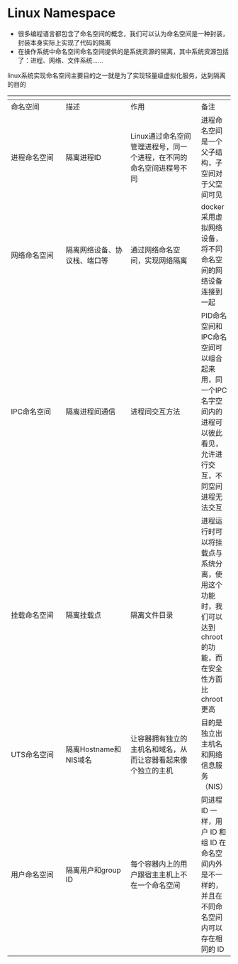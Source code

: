 # Linux Namespace

* 很多编程语言都包含了命名空间的概念，我们可以认为命名空间是一种封装，封装本身实际上实现了代码的隔离
* 在操作系统中命名空间命名空间提供的是系统资源的隔离，其中系统资源包括了：进程、网络、文件系统......

linux系统实现命名空间主要目的之一就是为了实现轻量级虚拟化服务，达到隔离的目的

<table data-header-hidden><thead><tr><th width="167"></th><th width="172"></th><th width="224"></th><th></th></tr></thead><tbody><tr><td>命名空间</td><td>描述</td><td>作用</td><td>备注</td></tr><tr><td>进程命名空间</td><td>隔离进程ID</td><td>Linux通过命名空间管理进程号，同一个进程，在不同的命名空间进程号不同</td><td>进程命名空间是一个父子结构，子空间对于父空间可见</td></tr><tr><td>网络命名空间</td><td>隔离网络设备、协议栈、端口等</td><td>通过网络命名空间，实现网络隔离</td><td>docker采用虚拟网络设备，将不同命名空间的网络设备连接到一起</td></tr><tr><td>IPC命名空间</td><td>隔离进程间通信</td><td>进程间交互方法</td><td>PID命名空间和IPC命名空间可以组合起来用，同一个IPC名字空间内的进程可以彼此看见，允许进行交互，不同空间进程无法交互</td></tr><tr><td>挂载命名空间</td><td>隔离挂载点</td><td>隔离文件目录</td><td>进程运行时可以将挂载点与系统分离，使用这个功能时，我们可以达到 chroot 的功能，而在安全性方面比 chroot 更高</td></tr><tr><td>UTS命名空间</td><td>隔离Hostname和NIS域名</td><td>让容器拥有独立的主机名和域名，从而让容器看起来像个独立的主机</td><td>目的是独立出主机名和网络信息服务（NIS）</td></tr><tr><td>用户命名空间</td><td>隔离用户和group ID</td><td>每个容器内上的用户跟宿主主机上不在一个命名空间</td><td>同进程 ID 一样，用户 ID 和组 ID 在命名空间内外是不一样的，并且在不同命名空间内可以存在相同的 ID</td></tr></tbody></table>
